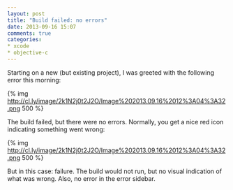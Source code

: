 ```yaml
---
layout: post
title: "Build failed: no errors"
date: 2013-09-16 15:07
comments: true
categories: 
* xcode
* objective-c
---
```


Starting on a new (but existing project), I was greeted with the following error this morning:

{% img http://cl.ly/image/2k1N2j0t2J2O/Image%202013.09.16%2012%3A04%3A32.png 500 %}

The build failed, but there were no errors. Normally, you get a nice red icon indicating something went wrong:

{% img http://cl.ly/image/2k1N2j0t2J2O/Image%202013.09.16%2012%3A04%3A32.png 500 %}

But in this case: failure. The build would not run, but no visual indication of what was wrong. Also, no error in the error sidebar.



